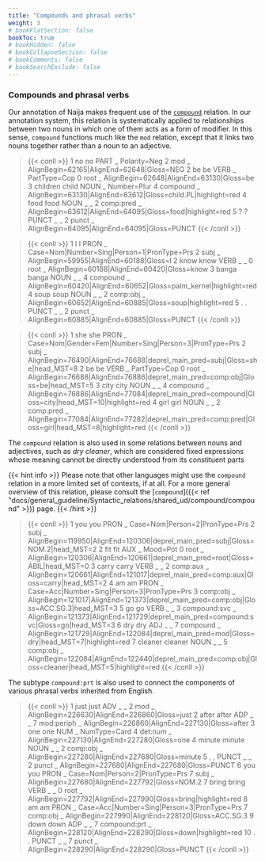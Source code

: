 ```yaml
---
title: "Compounds and phrasal verbs"
weight: 3
# bookFlatSection: false
bookToc: true
# bookHidden: false
# bookCollapseSection: false
# bookComments: false
# bookSearchExclude: false
---
```


### Compounds and phrasal verbs



Our annotation of Naija makes frequent use of the [`compound`](../../../general_guideline/Syntactic_relations/shared_ud/compound/compound) relation.
In our annotation system, this relation is systematically applied to relationships between two nouns in which one of them acts as a form of modifier.
In this sense, `compound` functions much like the `mod` relation, except that it links two nouns together rather than a noun to an adjective.

>{{< conll >}}
1	no	no	PART	_	Polarity=Neg	2	mod	_	AlignBegin=62165|AlignEnd=62648|Gloss=NEG
2	be	be	VERB	_	PartType=Cop	0	root	_	AlignBegin=62648|AlignEnd=63130|Gloss=be
3	children	child	NOUN	_	Number=Plur	4	compound	_	AlignBegin=63130|AlignEnd=63612|Gloss=child.PL|highlight=red
4	food	food	NOUN	_	_	2	comp:pred	_	AlignBegin=63612|AlignEnd=64095|Gloss=food|highlight=red
5	?	?	PUNCT	_	_	2	punct	_	AlignBegin=64095|AlignEnd=64095|Gloss=PUNCT
{{< /conll >}}

>{{< conll >}}
1	I	I	PRON	_	Case=Nom|Number=Sing|Person=1|PronType=Prs	2	subj	_	AlignBegin=59955|AlignEnd=60188|Gloss=I
2	know	know	VERB	_	_	0	root	_	AlignBegin=60188|AlignEnd=60420|Gloss=know
3	banga	banga	NOUN	_	_	4	compound	_	AlignBegin=60420|AlignEnd=60652|Gloss=palm_kernel|highlight=red
4	soup	soup	NOUN	_	_	2	comp:obj	_	AlignBegin=60652|AlignEnd=60885|Gloss=soup|highlight=red
5	.	.	PUNCT	_	_	2	punct	_	AlignBegin=60885|AlignEnd=60885|Gloss=PUNCT
{{< /conll >}}

>{{< conll >}}
1	she	she	PRON	_	Case=Nom|Gender=Fem|Number=Sing|Person=3|PronType=Prs	2	subj	_	AlignBegin=76490|AlignEnd=76688|deprel_main_pred=subj|Gloss=she|head_MST=8
2	be	be	VERB	_	PartType=Cop	0	root	_	AlignBegin=76688|AlignEnd=76886|deprel_main_pred=comp:obj|Gloss=be|head_MST=5
3	city	city	NOUN	_	_	4	compound	_	AlignBegin=76886|AlignEnd=77084|deprel_main_pred=compound|Gloss=city|head_MST=10|highlight=red
4	girl	girl	NOUN	_	_	2	comp:pred	_	AlignBegin=77084|AlignEnd=77282|deprel_main_pred=comp:pred|Gloss=girl|head_MST=8|highlight=red
{{< /conll >}}


The `compound` relation is also used in some relations between nouns and adjectives, such as *dry cleaner*, which are considered fixed expressions whose meaning cannot be directly understood from its constituent parts

{{< hint info >}}
Please note that other languages might use the `compound` relation in a more limited set of contexts, if at all.
For a more general overview of this relation, please consult the [`compound`]({{< ref "docs/general_guideline/Syntactic_relations/shared_ud/compound/compound" >}}) page.
{{< /hint >}}


>{{< conll >}}
1	you	you	PRON	_	Case=Nom|Person=2|PronType=Prs	2	subj	_	AlignBegin=119950|AlignEnd=120306|deprel_main_pred=subj|Gloss=NOM.2|head_MST=2
2	fit	fit	AUX	_	Mood=Pot	0	root	_	AlignBegin=120306|AlignEnd=120661|deprel_main_pred=root|Gloss=ABIL|head_MST=0
3	carry	carry	VERB	_	_	2	comp:aux	_	AlignBegin=120661|AlignEnd=121017|deprel_main_pred=comp:aux|Gloss=carry|head_MST=2
4	am	am	PRON	_	Case=Acc|Number=Sing|Person=3|PronType=Prs	3	comp:obj	_	AlignBegin=121017|AlignEnd=121373|deprel_main_pred=comp:obj|Gloss=ACC.SG.3|head_MST=3
5	go	go	VERB	_	_	3	compound:svc	_	AlignBegin=121373|AlignEnd=121729|deprel_main_pred=compound:svc|Gloss=go|head_MST=3
6	dry	dry	ADJ	_	_	7	compound	_	AlignBegin=121729|AlignEnd=122084|deprel_main_pred=mod|Gloss=dry|head_MST=7|highlight=red
7	cleaner	cleaner	NOUN	_	_	5	comp:obj	_	AlignBegin=122084|AlignEnd=122440|deprel_main_pred=comp:obj|Gloss=cleaner|head_MST=5|highlight=red
{{< /conll >}}

The subtype `compound:prt` is also used to connect the components of various phrasal verbs inherited from English.

>{{< conll >}}
1	just	just	ADV	_	_	2	mod	_	AlignBegin=226630|AlignEnd=226860|Gloss=just
2	after	after	ADP	_	_	7	mod:periph	_	AlignBegin=226860|AlignEnd=227130|Gloss=after
3	one	one	NUM	_	NumType=Card	4	det:num	_	AlignBegin=227130|AlignEnd=227280|Gloss=one
4	minute	minute	NOUN	_	_	2	comp:obj	_	AlignBegin=227280|AlignEnd=227680|Gloss=minute
5	,	,	PUNCT	_	_	2	punct	_	AlignBegin=227680|AlignEnd=227680|Gloss=PUNCT
6	you	you	PRON	_	Case=Nom|Person=2|PronType=Prs	7	subj	_	AlignBegin=227680|AlignEnd=227792|Gloss=NOM.2
7	bring	bring	VERB	_	_	0	root	_	AlignBegin=227792|AlignEnd=227990|Gloss=bring|highlight=red
8	am	am	PRON	_	Case=Acc|Number=Sing|Person=3|PronType=Prs	7	comp:obj	_	AlignBegin=227990|AlignEnd=228120|Gloss=ACC.SG.3
9	down	down	ADP	_	_	7	compound:prt	_	AlignBegin=228120|AlignEnd=228290|Gloss=down|highlight=red
10	.	.	PUNCT	_	_	7	punct	_	AlignBegin=228290|AlignEnd=228290|Gloss=PUNCT
{{< /conll >}}

